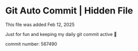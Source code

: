 # Git Auto Commit | Hidden File

This file was added Feb 12, 2025

Just for fun and keeping my daily git commit active 🤪

commit number: 567490
